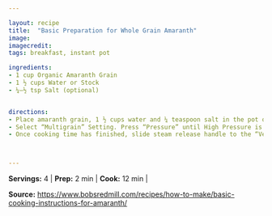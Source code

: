 ```yaml
---

layout: recipe
title:  "Basic Preparation for Whole Grain Amaranth"
image: 
imagecredit: 
tags: breakfast, instant pot

ingredients:
- 1 cup Organic Amaranth Grain
- 1 ½ cups Water or Stock
- ¼–½ tsp Salt (optional)


directions:
- Place amaranth grain, 1 ½ cups water and ¼ teaspoon salt in the pot of a multi-cooker.
- Select “Multigrain” Setting. Press “Pressure” until High Pressure is illuminated. Press “Adjust” until Normal is illuminated. Using the “-“ and “+” keys, set cook time for 12 minutes.
- Once cooking time has finished, slide steam release handle to the “Venting” position.



---
```


**Servings:** 4 | **Prep:** 2 min | **Cook:** 12 min | 

**Source:** https://www.bobsredmill.com/recipes/how-to-make/basic-cooking-instructions-for-amaranth/
